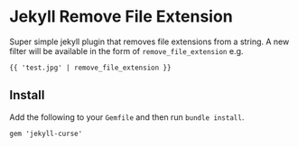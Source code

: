 # Jekyll Remove File Extension
Super simple jekyll plugin that removes file extensions from a string. A new filter will be available in the form of `remove_file_extension` e.g.

```
{{ 'test.jpg' | remove_file_extension }}
```

## Install

Add the following to your `Gemfile` and then run `bundle install`.

```
gem 'jekyll-curse'
```
